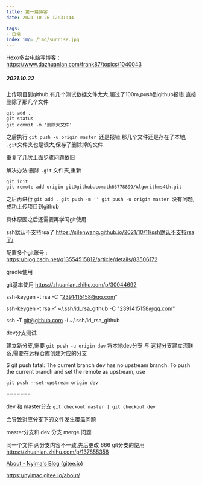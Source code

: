 ```yaml
---
title: 第一篇博客
date: 2021-10-26 12:31:44 

tags:
- 日常
index_img: /img/sunrise.jpg
---
```






Hexo多台电脑写博客：https://www.dazhuanlan.com/frank87/topics/1040043

<!--more-->

##### 2021.10.22

上传项目到github,有几个测试数据文件太大,超过了100m,push到github报错,直接删除了那几个文件

```
git add .
git status
git commit -m '删除大文件'
```

之后执行 `git push -u origin master `还是报错,那几个文件还是存在了本地, `.git`文件夹也是很大,保存了删除掉的文件.

重复了几次上面步骤问题依旧

解决办法:删除 `.git` 文件夹,重新

```
git init
git remote add origin git@github.com:th66778899/Algorithms4th.git
```

之后再进行 `git add . git push -m '' git push -u origin master `没有问题,成功上传项目到github

具体原因之后还需要再学习git使用

ssh默认不支持rsa了 https://silenwang.github.io/2021/10/11/ssh默认不支持rsa了/

配置多个git账号 : https://blog.csdn.net/q13554515812/article/details/83506172

gradle使用

git基本使用 https://zhuanlan.zhihu.com/p/30044692

ssh-keygen -t rsa -C "[2391415158@qq.com](mailto:2391415158@qq.com)"

ssh-keygen -t rsa -f ~/.ssh/id_rsa_github -C "[2391415158@qq.com](mailto:2391415158@qq.com)"

ssh -T [git@github.com](mailto:git@github.com) -i ~/.ssh/id_rsa_github

dev分支测试

建立新分支,需要 `git push -u origin dev` 将本地dev分支 与 远程分支建立流联系,需要在远程仓库创建对应的分支

$ git push fatal: The current branch dev has no upstream branch. To push the current branch and set the remote as upstream, use

```
git push --set-upstream origin dev
```

=======

dev 和 master分支 `git checkout master | git checkout dev`

会导致对应分支下的文件发生覆盖问题

master分支和 dev 分支 merge 问题

同一个文件 两分支内容不一致,先后更改 666 git分支的使用 https://zhuanlan.zhihu.com/p/137855358



[About - Nyima's Blog (gitee.io)](https://nyimac.gitee.io/about/)

https://nyimac.gitee.io/about/